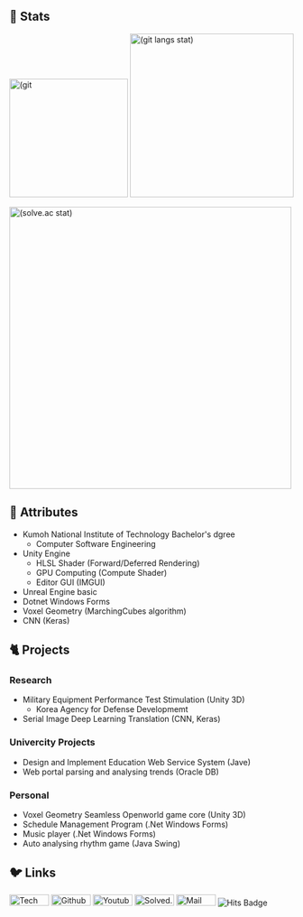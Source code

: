 <!-- github stats from https://github.com/anuraghazra/github-readme-stats -->
<!-- stats themes: merko, radical -->
<!-- stats atts: &hide=stars,contribs &hide_border=true &custom_title=Git%20Stats &show_icons=true -->
<!-- stats(lang) atts: &layout=compact -->
<!-- solved.ac from https://github.com/mazassumnida/mazassumnida (not using this now) -->
<!-- solved.ac from https://github.com/hyp3rflow/github-readme-solvedac -->
<!-- blog https://blog.naver.com/masterchip -->
<!-- github https://github.com/crack-love -->
<!-- youtube https://www.youtube.com/channel/UCrjMFJE_rUYMhpmK6-20lYQ -->

## 🐤 Stats
<p align=left>
  <img width=210px alt=(git commit stat) src="https://github-readme-stats.vercel.app/api?username=crack-love&count_private=true&theme=radical&show_icons=true&hide_title=false&include_all_commits=false&hide_rank=false&custom_title=Git%20Stats&line_height=22&hide_rank=true" />
  <img width=290px alt="(git langs stat)" src="https://github-readme-stats.vercel.app/api/top-langs/?username=crack-love&theme=radical&hide_title=false&langs_count=6&layout=compact"/>
</p>
<p align=left>
  <a href="https://solved.ac/profile/masterchip">
  <img src="https://github-readme-solvedac.hyp3rflow.vercel.app/api/?handle=masterchip" width="500px" alt="(solve.ac stat)"/> </a>
</p>

## :rabbit2: Attributes
- Kumoh National Institute of Technology Bachelor's dgree
  - Computer Software Engineering
- Unity Engine
  - HLSL Shader (Forward/Deferred Rendering)
  - GPU Computing (Compute Shader)
  - Editor GUI (IMGUI)
- Unreal Engine basic
- Dotnet Windows Forms
- Voxel Geometry (MarchingCubes algorithm)
- CNN (Keras)

## :cat2: Projects
### Research 
- Military Equipment Performance Test Stimulation (Unity 3D)
  - Korea Agency for Defense Developmemt
- Serial Image Deep Learning Translation (CNN, Keras)
### Univercity Projects
- Design and Implement Education Web Service System (Jave)
- Web portal parsing and analysing trends (Oracle DB)
### Personal
- Voxel Geometry Seamless Openworld game core (Unity 3D)
- Schedule Management Program (.Net Windows Forms)
- Music player (.Net Windows Forms)
- Auto analysing rhythm game (Java Swing)

## 🐦 Links
<p align="left">
  <a href="https://blog.naver.com/masterchip">
  <img width=70px height=20px alt="Tech Blog Badge" src="http://img.shields.io/badge/Tech%20blog-brightgreen?style=flat&logo=naver&logoColor=white"/></a>
  
  <a herf="https://github.com/crack-love">
  <img width=70px height=20px alt="Github Badge" src="https://img.shields.io/badge/GitHub-737373?style=flat&logo=GitHub"/></a>
  
  <a herf="https://www.youtube.com/channel/UCrjMFJE_rUYMhpmK6-20lYQ">
  <img width=70px height=20px alt="Youtube Badge" src="https://img.shields.io/badge/Youtube-red?style=flat&logo=youtube"/></a>
  
   <a herf="https://solved.ac/masterchip">
  <img width=70px height=20px alt="Solved.ac Badge" src="https://img.shields.io/badge/Solved.ac-27e2a4?style=flat&logo=Speedtest"/></a>
  
  <a herf="mailto://masterchip@naver.com">
  <img width=70px height=20px alt="Mail Badge" src="https://img.shields.io/badge/Mailto-60abd1?style=flat&logo=Gmail&logoColor=white"/></a>
  
  <a herf="https://hits.seeyoufarm.com">
  <img alt="Hits Badge" src="https://hits.seeyoufarm.com/api/count/incr/badge.svg?url=https%3A%2F%2Fgithub.com%2Fcrack-love%2F&count_bg=%2332A852&title_bg=%2332A852&icon=mediafire.svg&icon_color=%23FFFFFF&title=hits&edge_flat=false"/></a>
</p>
